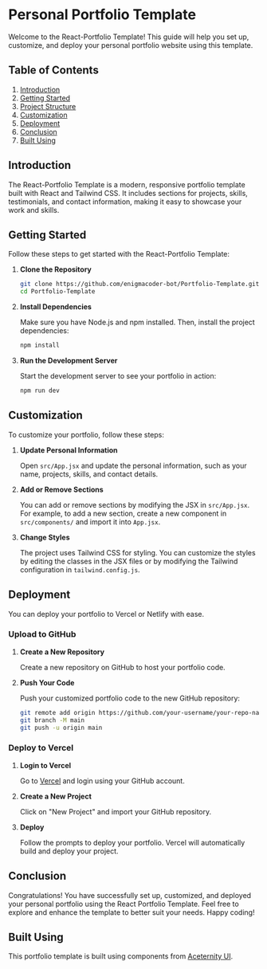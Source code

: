 # Personal Portfolio Template

Welcome to the React-Portfolio Template! This guide will help you set up, customize, and deploy your personal portfolio website using this template.

## Table of Contents

1. [Introduction](#introduction)
2. [Getting Started](#getting-started)
3. [Project Structure](#project-structure)
4. [Customization](#customization)
5. [Deployment](#deployment)
6. [Conclusion](#conclusion)
7. [Built Using](#built-using)

## Introduction

The React-Portfolio Template is a modern, responsive portfolio template built with React and Tailwind CSS. It includes sections for projects, skills, testimonials, and contact information, making it easy to showcase your work and skills.

## Getting Started

Follow these steps to get started with the React-Portfolio Template:

1. **Clone the Repository**

   ```bash
   git clone https://github.com/enigmacoder-bot/Portfolio-Template.git
   cd Portfolio-Template
   ```

2. **Install Dependencies**

   Make sure you have Node.js and npm installed. Then, install the project dependencies:

   ```bash
   npm install
   ```

3. **Run the Development Server**

   Start the development server to see your portfolio in action:

   ```bash
   npm run dev
   ```

## Customization

To customize your portfolio, follow these steps:

1. **Update Personal Information**

   Open `src/App.jsx` and update the personal information, such as your name, projects, skills, and contact details.

2. **Add or Remove Sections**

   You can add or remove sections by modifying the JSX in `src/App.jsx`. For example, to add a new section, create a new component in `src/components/` and import it into `App.jsx`.

3. **Change Styles**

   The project uses Tailwind CSS for styling. You can customize the styles by editing the classes in the JSX files or by modifying the Tailwind configuration in `tailwind.config.js`.

## Deployment

You can deploy your portfolio to Vercel or Netlify with ease.

### Upload to GitHub

1. **Create a New Repository**

   Create a new repository on GitHub to host your portfolio code.

2. **Push Your Code**

   Push your customized portfolio code to the new GitHub repository:

   ```bash
   git remote add origin https://github.com/your-username/your-repo-name.git
   git branch -M main
   git push -u origin main
   ```

### Deploy to Vercel

1. **Login to Vercel**

   Go to [Vercel](https://vercel.com/) and login using your GitHub account.

2. **Create a New Project**

   Click on "New Project" and import your GitHub repository.

3. **Deploy**

   Follow the prompts to deploy your portfolio. Vercel will automatically build and deploy your project.

## Conclusion

Congratulations! You have successfully set up, customized, and deployed your personal portfolio using the React Portfolio Template. Feel free to explore and enhance the template to better suit your needs. Happy coding!

## Built Using

This portfolio template is built using components from [Aceternity UI](https://ui.aceternity.com/).
